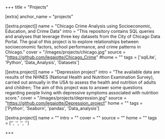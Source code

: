 +++
title = "Projects"

[extra]
anchor_name = "projects"

[[extra.project]]
name = "Chicago Crime Analysis using Socioeconomic, Education, and Crime Data"
intro = "This repository contains SQL queries and analyses that leverage three key datasets from the City of Chicago Data Portal. The goal of this project is to explore relationships between socioeconomic factors, school performance, and crime patterns in Chicago."
cover = "/images/projects/chicago.jpg"
source = "https://github.com/legaiotte/Chicago_Crime"
#home = ""
tags = ['sqlLite', 'Python', 'Data_Analysis', 'Datasets']

[[extra.project]]
name = "Depression project"
intro = "The available data are results of the NHNES (National Health and Nutrition Examination Survey), carried out annually in the USA to assess the health and nutrition of adults and children; The aim of this project was to answer some questions regarding people living with depressive symptoms associated with nutrition score."
cover = "/images/projects/depression.jpg"
source = "https://github.com/legaiotte/Depression_project"
home = ""
tags = ['Python', 'Seaborn', 'pandas', 'Data_analysis']

[[extra.project]]
name = ""
intro = ""
cover = ""
source = ""
home = ""
tags = ['', '', '', '']

+++
